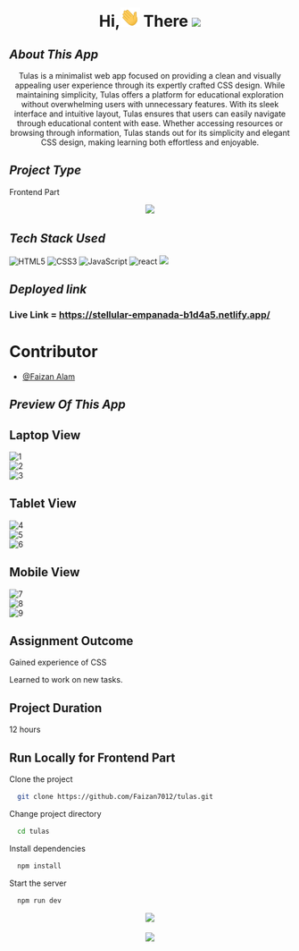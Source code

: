 
<h1 align="center"> Hi,<img style="width: 35px;" src="https://raw.githubusercontent.com/ABSphreak/ABSphreak/master/gifs/Hi.gif" alt="">
  There <img src="https://camo.githubusercontent.com/d3359cb00ab0b5ed8f2e1fe3fceb4fbaf3b614340f8c0db99c17b9f50b351770/68747470733a2f2f656d6f6a69732e736c61636b6d6f6a69732e636f6d2f656d6f6a69732f696d616765732f313533313834393433302f343234362f626c6f622d73756e676c61737365732e6769663f31353331383439343330" width="35"></h1>
<h2 align="left"><i>About This App</i></h2>
<p align="center">
  Tulas is a minimalist web app focused on providing a clean and visually
  appealing user experience through its expertly crafted CSS design. While maintaining 
  simplicity, Tulas offers a platform for educational exploration without overwhelming
  users with unnecessary features. With its sleek interface and intuitive layout, Tulas 
  ensures that users can easily navigate through educational content with ease. Whether
  accessing resources or browsing through information, Tulas stands out for its simplicity
  and elegant CSS design, making learning both effortless and enjoyable.
</p>

<h2 align="left"><i>Project Type</i></h2>
<p>
   Frontend Part
</p>
  

<p align="center">
  <a href="https://stellular-empanada-b1d4a5.netlify.app/">
    <img src="https://readme-typing-svg.demolab.com/?lines=Tulas!; ..... 👨🏻‍💻; Through%20this%20App%20%20!&font=Fira%20Code&center=true&width=440&height=45&color=#37bcf7&vCenter=true&size=22&pause=1000"></a>
</p>


<h2 align="left"><i>Tech Stack Used</i></h2>
<div align="left">
<img alt="HTML5" src="https://img.shields.io/badge/html5-%23E34F26.svg?style=for-the-badge&logo=html5&logoColor=white"/>
<img alt="CSS3" src="https://img.shields.io/badge/css3-%231572B6.svg?style=for-the-badge&logo=css3&logoColor=white"/> 
<img alt="JavaScript" src="https://img.shields.io/badge/javascript-%23323330.svg?style=for-the-badge&logo=javascript&logoColor=%23F7DF1E"/>
<img alt="react" src="https://img.shields.io/badge/React-20232A?style=for-the-badge&logo=react&logoColor=61DAFB" />
<img alit="chakra" src="https://img.shields.io/badge/chakra-%234ED1C5.svg?style=for-the-badge&logo=chakraui&logoColor=white" />  
</div>

<h2 align="left"><i>Deployed link</i></h2>

<h3 align="left"><a>Live Link   =  <a href="https://stellular-empanada-b1d4a5.netlify.app/">https://stellular-empanada-b1d4a5.netlify.app/</a></a></h3>

<h1>Contributor</h1>
    <ul>
         <li><a href="https://github.com/Faizan7012" target="_blank">@Faizan Alam</a></li>
      </ul>

<h2 align="left"><i>Preview Of This App</i></h2>

<h2 align="left">Laptop View</h2>
<div align="left">
   <img src='https://i.ibb.co/3sGXnGr/Screenshot-306.png' alt='1' /><br />
  <img src='https://i.ibb.co/xYwMG2z/Screenshot-307.png' alt='2' /><br />
  <img src='https://i.ibb.co/GfSSLPC/Screenshot-308.png' alt='3' /><br />
</div>
<h2 align="left">Tablet View</h2>

<div align="left">
  
  <img src='https://i.ibb.co/1nzXR1w/Screenshot-314.png' alt='4' /><br />
  <img src='https://i.ibb.co/7yJYNTg/Screenshot-313.png' alt='5' /><br />
  <img src='https://i.ibb.co/HhqVLg7/Screenshot-312.png' alt='6' /><br />
</div>
<h2 align="left">Mobile View</h2>
<div align="left">
 
  <img src='https://i.ibb.co/YRTr2DP/Screenshot-309.png' alt='7' /><br />
  <img src='https://i.ibb.co/1z8w1hd/Screenshot-310.png' alt='8' /><br />
  <img src='https://i.ibb.co/DpkV06P/Screenshot-311.png' alt='9' /><br />
  
</div>

      
<h2>Assignment Outcome</h2>
<p>Gained experience of CSS</p>
<p>Learned to work on new tasks.</p>

<h2>Project Duration</h2>
<p>12 hours</p>  


## Run Locally for Frontend Part

Clone the project

```bash or zsh
  git clone https://github.com/Faizan7012/tulas.git
```
Change project directory
```bash or zsh
  cd tulas
```
Install dependencies

```bash or zsh
  npm install
```

Start the server

```bash or zsh
  npm run dev
```






<p align="center">
  <a href="https://stellular-empanada-b1d4a5.netlify.app/">
    <img src="https://readme-typing-svg.demolab.com/?lines=Thank You!  👨🏻‍💻;&font=Fira%20Code&center=true&width=440&height=45&color=#37bcf7&vCenter=true&size=22&pause=1000"></a>
</p>

<p align="center">
<img align="center" src="https://readme-typing-svg.demolab.com?font=Fira+Code&size=20&pause=1000&color=F79912&vCenter=true&width=500&lines=Please do rate my Project 😊%2C++"/></p>
